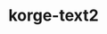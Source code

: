 ---
layout: module
title: korge-text2
category: Text
link: https://github.com/korlibs/korge-ext/tree/main/korge-text2
---
